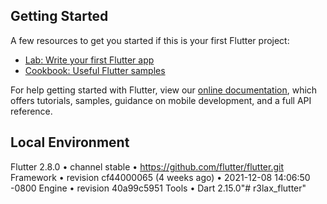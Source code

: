 ## Getting Started

A few resources to get you started if this is your first Flutter project:

- [Lab: Write your first Flutter app](https://flutter.dev/docs/get-started/codelab)
- [Cookbook: Useful Flutter samples](https://flutter.dev/docs/cookbook)

For help getting started with Flutter, view our
[online documentation](https://flutter.dev/docs), which offers tutorials,
samples, guidance on mobile development, and a full API reference.

## Local Environment
Flutter 2.8.0 • channel stable • https://github.com/flutter/flutter.git
Framework • revision cf44000065 (4 weeks ago) • 2021-12-08 14:06:50 -0800
Engine • revision 40a99c5951
Tools • Dart 2.15.0"# r3lax_flutter" 
